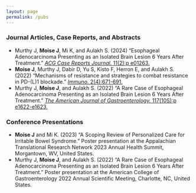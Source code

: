 ```yaml
---
layout: page
permalink: /pubs
---
```


### Journal Articles, Case Reports, and Abstracts
- Murthy J, **Moise J**, Mi K, and Aulakh S. (2024) “Esophageal Adenocarcinoma Presenting as an Isolated Brain Lesion 6 Years After Treatment.” <a href="http://doi.org/10.14309/crj.0000000000001263">*ACG Case Reports Journal.* 11(2):p e01263.</a>
- **Moise J**, Murthy J, Dabir D, Yu S, Kisto F, Herron E, and Aulakh S. (2022) “Mechanisms of resistance and strategies to combat resistance in PD-(L)1 blockade.” <a href="https://doi.org/10.3390/immuno2040041">*Immuno.* 2(4):671-691.</a> 
- Murthy J, **Moise J**, and Aulakh S. (2022) “A Rare Case of Esophageal Adenocarcinoma Presenting as an Isolated Brain Lesion 6 Years After Treatment.” <a href="https://doi.org/10.14309/01.ajg.0000866356.86777.53">*The American Journal of Gastroenterology.* 117(10S):p e1622-e1623.</a>

### Conference Presentations
- **Moise J** and Mi K. (2023) “A Scoping Review of Personalized Care for Irritable Bowel Syndrome.” Poster presentation at the Appalachian Translational Research Network 2023 Annual Health Summit, Morgantown, WV, United States. 
- Murthy J, **Moise J**, and Aulakh S. (2022) “A Rare Case of Esophageal Adenocarcinoma Presenting as an Isolated Brain Lesion 6 Years After Treatment.” Poster presentation at the American College of Gastroenterology 2022 Annual Scientific Meeting, Charlotte, NC, United States. 
